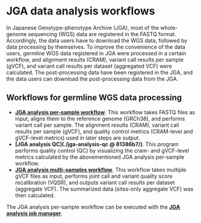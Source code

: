 # JGA data analysis workflows

In Japanese Genotype-phenotype Archive (JGA), most of the whole-genome sequencing (WGS) data are registered in the FASTQ format. Accordingly, the data users have to download the WGS data, followed by data processing by themselves. To improve the convenience of the data users, germline WGS data registered in JGA were processed in a certain workflow, and alignment results (CRAM), variant call results per sample (gVCF), and variant call results per dataset (aggregated VCF) were calculated. The post-processing data have been registered in the JGA, and the data users can download the post-processing data from the JGA. 

## Workflows for germline WGS data processing
- **[JGA analysis per-sample workflow](./per-sample/)**. This workflow takes FASTQ files as input, aligns them to the reference genome (GRCh38), and performs variant call per sample. The alignment results (CRAM), variant call results per sample (gVCF), and quality control metrics (CRAM-level and gVCF-level metrics) used in later steps are output.
- **[JGA analysis QC](./jga-analysis-qc @ 81386b7/)**. This program performs quality control (QC) by visualizing the cram- and gVCF-level metrics calculated by the abovementioned JGA analysis per-sample workflow. 
- **[JGA analysis multi-samples workflow](./multi-samples/)**. This workflow takes multiple gVCF files as input, performs joint call and variant quality score recalibration (VQSR), and outputs variant call results per dataset (aggregate VCF). The summarized data (sites-only aggregate VCF) was then calculated. 

The JGA analysis per-sample workflow can be executed with the **[JGA analysis job manager](./jga-analysis-jobmanager/)**. 


